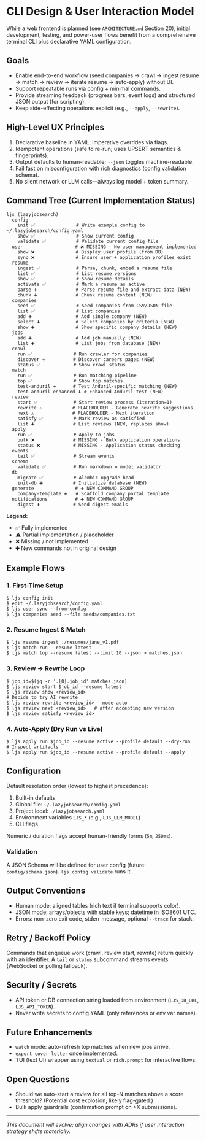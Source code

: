 # CLI Design & User Interaction Model

While a web frontend is planned (see `ARCHITECTURE.md` Section 20), initial development, testing, and power-user flows benefit from a comprehensive terminal CLI plus declarative YAML configuration.

## Goals
- Enable end-to-end workflow (seed companies → crawl → ingest resume → match → review → iterate resume → auto-apply) without UI.
- Support repeatable runs via config + minimal commands.
- Provide streaming feedback (progress bars, event logs) and structured JSON output (for scripting).
- Keep side-effecting operations explicit (e.g., `--apply`, `--rewrite`).

## High-Level UX Principles
1. Declarative baseline in YAML; imperative overrides via flags.
2. Idempotent operations (safe to re-run; uses UPSERT semantics & fingerprints).
3. Output defaults to human-readable; `--json` toggles machine-readable.
4. Fail fast on misconfiguration with rich diagnostics (config validation schema).
5. No silent network or LLM calls—always log model + token summary.

## Command Tree (Current Implementation Status)
```
ljs (lazyjobsearch)
  config
    init ✅               # Write example config to ~/.lazyjobsearch/config.yaml
    show ✅               # Show current config
    validate ✅           # Validate current config file
  user                   # ❌ MISSING - No user management implemented
    show ❌               # Display user profile (from DB)
    sync ❌               # Ensure user + application profiles exist
  resume
    ingest ✅             # Parse, chunk, embed a resume file
    list ✅               # List resume versions
    show ✅               # Show resume details
    activate ✅           # Mark a resume as active
    parse ➕              # Parse resume file and extract data (NEW)
    chunk ➕              # Chunk resume content (NEW)
  companies
    seed ✅               # Seed companies from CSV/JSON file
    list ✅               # List companies
    add ➕                # Add single company (NEW)
    select ➕             # Select companies by criteria (NEW)  
    show ➕               # Show specific company details (NEW)
  jobs
    add ➕                # Add job manually (NEW)
    list ➕               # List jobs from database (NEW)
  crawl
    run ✅               # Run crawler for companies
    discover ➕          # Discover careers pages (NEW)
    status ✅            # Show crawl status
  match
    run ✅               # Run matching pipeline
    top ✅               # Show top matches
    test-anduril ➕      # Test Anduril-specific matching (NEW)
    test-anduril-enhanced ➕ # Enhanced Anduril test (NEW)
  review
    start ✅             # Start review process (iteration=1)
    rewrite ⚠️           # PLACEHOLDER - Generate rewrite suggestions
    next ⚠️              # PLACEHOLDER - Next iteration
    satisfy ✅           # Mark review as satisfied
    list ➕              # List reviews (NEW, replaces show)
  apply
    run ✅               # Apply to jobs
    bulk ❌              # MISSING - Bulk application operations
    status ❌            # MISSING - Application status checking
  events
    tail ✅              # Stream events
  schema
    validate ✅          # Run markdown ↔ model validator
  db
    migrate ✅           # Alembic upgrade head
    init-db ➕           # Initialize database (NEW)
  generate               # ➕ NEW COMMAND GROUP
    company-template ➕   # Scaffold company portal template
  notifications          # ➕ NEW COMMAND GROUP  
    digest ➕            # Send digest emails
```

**Legend:**
- ✅ Fully implemented
- ⚠️ Partial implementation / placeholder
- ❌ Missing / not implemented
- ➕ New commands not in original design

## Example Flows
### 1. First-Time Setup
```
$ ljs config init
$ edit ~/.lazyjobsearch/config.yaml
$ ljs user sync --from-config
$ ljs companies seed --file seeds/companies.txt
```

### 2. Resume Ingest & Match
```
$ ljs resume ingest ./resumes/jane_v1.pdf
$ ljs match run --resume latest
$ ljs match top --resume latest --limit 10 --json > matches.json
```

### 3. Review → Rewrite Loop
```
$ job_id=$(jq -r '.[0].job_id' matches.json)
$ ljs review start $job_id --resume latest
$ ljs review show <review_id>
# Decide to try AI rewrite
$ ljs review rewrite <review_id> --mode auto
$ ljs review next <review_id>   # after accepting new version
$ ljs review satisfy <review_id>
```

### 4. Auto-Apply (Dry Run vs Live)
```
$ ljs apply run $job_id --resume active --profile default --dry-run
# Inspect artifacts
$ ljs apply run $job_id --resume active --profile default --apply
```

## Configuration
Default resolution order (lowest to highest precedence):
1. Built-in defaults
2. Global file: `~/.lazyjobsearch/config.yaml`
3. Project local: `./lazyjobsearch.yaml`
4. Environment variables `LJS_*` (e.g., `LJS_LLM_MODEL`)
5. CLI flags

Numeric / duration flags accept human-friendly forms (`5m`, `250ms`).

### Validation
A JSON Schema will be defined for user config (future: `config/schema.json`). `ljs config validate` runs it.

## Output Conventions
- Human mode: aligned tables (rich text if terminal supports color).
- JSON mode: arrays/objects with stable keys; datetime in ISO8601 UTC.
- Errors: non-zero exit code, stderr message, optional `--trace` for stack.

## Retry / Backoff Policy
Commands that enqueue work (crawl, review start, rewrite) return quickly with an identifier. A `tail` or `status` subcommand streams events (WebSocket or polling fallback).

## Security / Secrets
- API token or DB connection string loaded from environment (`LJS_DB_URL`, `LJS_API_TOKEN`).
- Never write secrets to config YAML (only references or env var names).

## Future Enhancements
- `watch` mode: auto-refresh top matches when new jobs arrive.
- `export cover-letter` once implemented.
- TUI (text UI) wrapper using `textual` or `rich.prompt` for interactive flows.

## Open Questions
- Should we auto-start a review for all top-N matches above a score threshold? (Potential cost explosion; likely flag-gated.)
- Bulk apply guardrails (confirmation prompt on >X submissions).

---
_This document will evolve; align changes with ADRs if user interaction strategy shifts materially._
